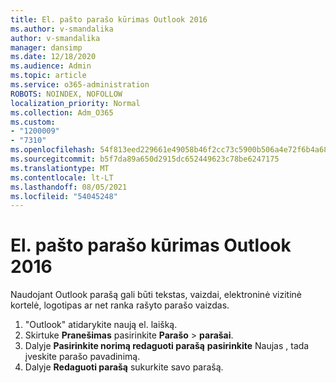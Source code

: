 ```yaml
---
title: El. pašto parašo kūrimas Outlook 2016
ms.author: v-smandalika
author: v-smandalika
manager: dansimp
ms.date: 12/18/2020
ms.audience: Admin
ms.topic: article
ms.service: o365-administration
ROBOTS: NOINDEX, NOFOLLOW
localization_priority: Normal
ms.collection: Adm_O365
ms.custom:
- "1200009"
- "7310"
ms.openlocfilehash: 54f813eed229661e49058b46f2cc73c5900b506a4e72f6b4a6818603f18dbd29
ms.sourcegitcommit: b5f7da89a650d2915dc652449623c78be6247175
ms.translationtype: MT
ms.contentlocale: lt-LT
ms.lasthandoff: 08/05/2021
ms.locfileid: "54045248"
---
```

# <a name="create-an-email-signature-in-outlook-2016"></a>El. pašto parašo kūrimas Outlook 2016

Naudojant Outlook parašą gali būti tekstas, vaizdai, elektroninė vizitinė kortelė, logotipas ar net ranka rašyto parašo vaizdas.

1. "Outlook" atidarykite naują el. laišką.
2. Skirtuke **Pranešimas** pasirinkite **Parašo**  >  **parašai**.
3. Dalyje **Pasirinkite norimą redaguoti parašą** **pasirinkite** Naujas , tada įveskite parašo pavadinimą.
4. Dalyje **Redaguoti parašą** sukurkite savo parašą.
